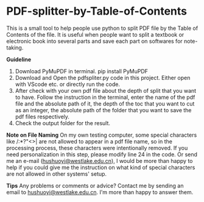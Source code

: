 # PDF-splitter-by-Table-of-Contents
This is a small tool to help people use python to split PDF file by the Table of Contents of the file. It is useful when people want to split a textbook or electronic book into several parts and save each part on softwares for note-taking.

<b>Guideline</b>
1. Download PyMuPDF in terminal.
    pip install PyMuPDF
2. Download and Open the pdfspliter.py code in this project. Either open with VScode etc. or directly run the code.
3. After check with your own pdf file about the depth of split that you want to have. Follow the instruction in the terminal, enter the name of the pdf file and the absolute path of it, the depth of the toc that you want to cut as an integer, the absolute path of the folder that you want to save the pdf files respectively.
4. Check the output folder for the result.

<b>Note on File Naming</b>
On my own testing computer, some special characters like \/:*?"<>| are not allowed to appear in a pdf file name, so in the processing process, these characters were intentionally removed.
If you need personalization in this step, please modify line 24 in the code. Or send me an e-mail (hushuoyi@westlake.edu.cn), I would be more than happy to help if you could give me the instruction on what kind of special characters are not allowed in other systems' setup.

<b>Tips</b>
Any problems or comments or advice? Contact me by sending an email to hushuoyi@westlake.edu.cn. I'm more than happy to answer them.